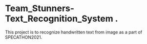 # Team_Stunners-Text_Recognition_System .
This project is to recognize handwritten text from image as a part of SPECATHON2021.
